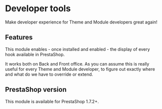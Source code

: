 # Developer tools

Make developer experience for Theme and Module developers great again!

## Features

This module enables - once installed and enabled - the display of every hook available in PrestaShop.

It works both on Back and Front office. As you can assume this is really useful for every Theme and Module developer,
to figure out exactly where and what do we have to override or extend.

## PrestaShop version

This module is available for PrestaShop 1.7.2+.